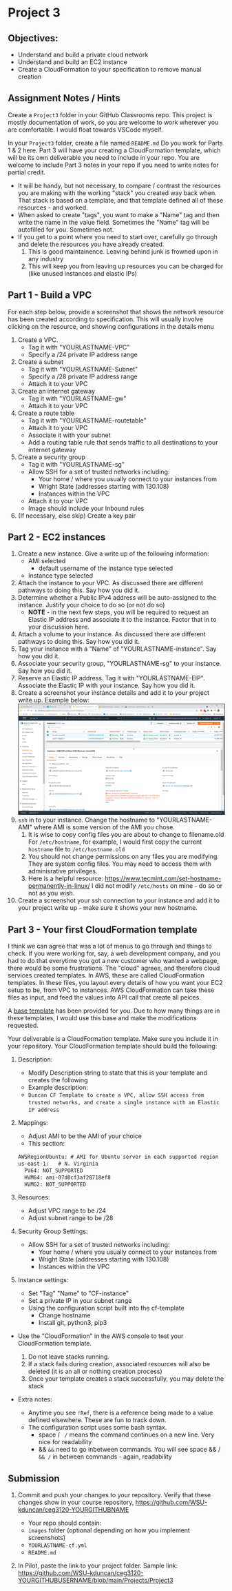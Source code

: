 # Project 3

## Objectives:

- Understand and build a private cloud network
- Understand and build an EC2 instance
- Create a CloudFormation to your specification to remove manual creation

## Assignment Notes / Hints

Create a `Project3` folder in your GitHub Classrooms repo.  This project is mostly documentation of work, so you are welcome to work wherever you are comfortable.  I would float towards VSCode myself.

In your `Project3` folder, create a file named `README.md`  Do you work for Parts 1 & 2 here.  Part 3 will have your creating a CloudFormation template, which will be its own deliverable you need to include in your repo.  You are welcome to include Part 3 notes in your repo if you need to write notes for partial credit.

- It will be handy, but not necessary, to compare / contrast the resources you are making with the working "stack" you created way back when.  That stack is based on a template, and that template defined all of these resources - and worked.
- When asked to create "tags", you want to make a "Name" tag and then write the name in the value field.  Sometimes the "Name" tag will be autofilled for you.  Sometimes not.
- If you get to a point where you need to start over, carefully go through and delete the resources you have already created.  
    1. This is good maintainence.  Leaving behind junk is frowned upon in any industry
    2. This will keep you from leaving up resources you can be charged for (like unused instances and elastic IPs)

## Part 1 - Build a VPC

For each step below, provide a screenshot that shows the network resource has been created according to specification.  This will usually involve clicking on the resource, and showing configurations in the details menu

1. Create a VPC.  
    - Tag it with "YOURLASTNAME-VPC"
    - Specify a /24 private IP address range
2. Create a subnet
    - Tag it with "YOURLASTNAME-Subnet"
    - Specify a /28 private IP address range
    - Attach it to your VPC
3. Create an internet gateway
    - Tag it with "YOURLASTNAME-gw"
    - Attach it to your VPC
4. Create a route table
    - Tag it with "YOURLASTNAME-routetable"
    - Attach it to your VPC
    - Associate it with your subnet
    - Add a routing table rule that sends traffic to all destinations to your internet gateway
5. Create a security group
    - Tag it with "YOURLASTNAME-sg"
    - Allow SSH for a set of trusted networks including:
        - Your home / where you usually connect to your instances from
        - Wright State (addresses starting with 130.108)
        - Instances within the VPC
    - Attach it to your VPC
    - Image should include your Inbound rules
6. (If necessary, else skip) Create a key pair

## Part 2 - EC2 instances

1. Create a new instance.  Give a write up of the following information:
    - AMI selected
        - default username of the instance type selected
    - Instance type selected
2. Attach the instance to your VPC.  As discussed there are different pathways to doing this.  Say how you did it.
3. Determine whether a Public IPv4 address will be auto-assigned to the instance.  Justify your choice to do so (or not do so)
    - **NOTE** - in the next few steps, you will be required to request an Elastic IP address and associate it to the instance.  Factor that in to your discussion here.
4. Attach a volume to your instance.  As discussed there are different pathways to doing this.  Say how you did it.
5. Tag your instance with a "Name" of "YOURLASTNAME-instance".  Say how you did it.
6. Associate your security group, "YOURLASTNAME-sg" to your instance.  Say how you did it.
7. Reserve an Elastic IP address.  Tag it with "YOURLASTNAME-EIP".  Associate the Elastic IP with your instance.  Say how you did it.
8. Create a screenshot your instance details and add it to your project write up.  Example below:
![sample instance details](sample.png)
9. `ssh` in to your instance.  Change the hostname to "YOURLASTNAME-AMI" where AMI is some version of the AMI you chose.
    1. It is wise to copy config files you are about to change to filename.old  For `/etc/hostname`, for example, I would first copy the current `hostname` file to `/etc/hostname.old`
    2. You should not change permissions on any files you are modifying.  They are system config files.  You may need to access them with adminisrative privileges.
    3. Here is a helpful resource: https://www.tecmint.com/set-hostname-permanently-in-linux/ I did not modify `/etc/hosts` on mine - do so or not as you wish.
10. Create a screenshot your ssh connection to your instance and add it to your project write up - make sure it shows your new hostname.


## Part 3 - Your first CloudFormation template

I think we can agree that was a lot of menus to go through and things to check.  If you were working for, say, a web development company, and you had to do that everytime you got a new customer who wanted a webpage, there would be some frustrations.  The "cloud" agrees, and therefore cloud services created templates.  In AWS, these are called CloudFormation templates.  In these files, you layout every details of how you want your EC2 setup to be, from VPC to instances.  AWS CloudFormation can take these files as input, and feed the values into API call that create all peices.

A [base template](cf-template.yml) has been provided for you.  Due to how many things are in these templates, I would use this base and make the modifications requested.

Your deliverable is a CloudFormation template.  Make sure you include it in your repository.  Your CloudFormation template should build the following:

1. Description:
    - Modify Description string to state that this is your template and creates the following
    - Example description:
    - `Duncan CF Template to create a VPC, allow SSH access from trusted networks, and create a single instance with an Elastic IP address`

2. Mappings:
    - Adjust AMI to be the AMI of your choice
    - This section:
    ```
    AWSRegionUbuntu: # AMI for Ubuntu server in each supported region 
    us-east-1:   # N. Virginia
      PV64: NOT_SUPPORTED
      HVM64: ami-07d0cf3af28718ef8
      HVMG2: NOT_SUPPORTED
    ```

3. Resources:
    - Adjust VPC range to be /24
    - Adjust subnet range to be /28

4. Security Group Settings:
    - Allow SSH for a set of trusted networks including:
        - Your home / where you usually connect to your instances from
        - Wright State (addresses starting with 130.108)
        - Instances within the VPC

5. Instance settings:
    - Set "Tag" "Name" to "CF-instance"
    - Set a private IP in your subnet range
    - Using the configuration script built into the cf-template
        - Change hostname
        - Install git, python3, pip3

- Use the "CloudFormation" in the AWS console to test your CloudFormation template.
    1. Do not leave stacks running.
    2. If a stack fails during creation, associated resources will also be deleted (it is an all or nothing creation process)
    3. Once your template creates a stack successfully, you may delete the stack

- Extra notes:
    - Anytime you see `!Ref`, there is a reference being made to a value defined elsewhere.  These are fun to track down.
    - The configuration script uses some bash syntax.
        - space / ` /` means the command continues on a new line.  Very nice for readability
        - && `&&` need to go inbetween commands.  You will see space && / ` && /` in between commands - again, readability

## Submission

1. Commit and push your changes to your repository.  Verify that these changes show in your course repository, https://github.com/WSU-kduncan/ceg3120-YOURGITHUBNAME
    - Your repo should contain:
    - `images` folder (optional depending on how you implement screenshots)
    - `YOURLASTNAME-cf.yml`
    - `README.md`

2. In Pilot, paste the link to your project folder.  Sample link: https://github.com/WSU-kduncan/ceg3120-YOURGITHUBUSERNAME/blob/main/Projects/Project3
